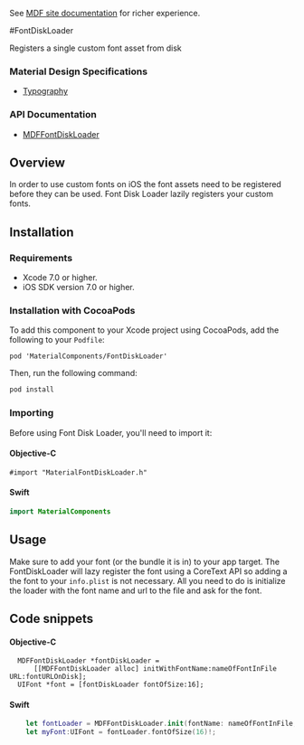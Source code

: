 <!--{% if site.link_to_site == "true" %}-->
See <a href="https://material-ext.appspot.com/mdc-ios-preview/components/FontDiskLoader/">MDF site documentation</a> for richer experience.
<!--{% else %}See <a href="https://github.com/material-components/material-components-ios/tree/develop/components/FontDiskLoader">GitHub</a> for README documentation.{% endif %}-->

#FontDiskLoader

Registers a single custom font asset from disk
<!--{: .intro :}-->

### Material Design Specifications

<ul class="icon-list">
  <li class="icon-link">
    <a href="https://www.google.com/design/spec/typography.html">
      Typography
    </a>
  </li>
</ul>

### API Documentation

<ul class="icon-list">
  <li class="icon-link">
    <a href="https://material-ext.appspot.com/mdc-ios-preview/components/FontDiskLoader/apidocs/Classes/MDFFontDiskLoader.html">
      MDFFontDiskLoader
    </a>
  </li>
</ul>

## Overview

In order to use custom fonts on iOS the font assets need to be registered before they can be used.
Font Disk Loader lazily registers your custom fonts.

## Installation

### Requirements

- Xcode 7.0 or higher.
- iOS SDK version 7.0 or higher.

### Installation with CocoaPods

To add this component to your Xcode project using CocoaPods, add the following to your `Podfile`:

~~~
pod 'MaterialComponents/FontDiskLoader'
~~~

Then, run the following command:

~~~ bash
pod install
~~~

### Importing

Before using Font Disk Loader, you'll need to import it:

<!--<div class="material-code-render" markdown="1">-->
#### Objective-C

~~~ objc
#import "MaterialFontDiskLoader.h"
~~~

#### Swift
~~~ swift
import MaterialComponents
~~~
<!--</div>-->

## Usage

Make sure to add your font (or the bundle it is in) to your app target. The FontDiskLoader will lazy
register the font using a CoreText API so adding a the font to your `info.plist` is not necessary.
All you need to do is initialize the loader with the font name and url to the file and ask for the
font.

## Code snippets

<!--<div class="material-code-render" markdown="1">-->
#### Objective-C
~~~ objc
  MDFFontDiskLoader *fontDiskLoader =
      [[MDFFontDiskLoader alloc] initWithFontName:nameOfFontInFile URL:fontURLOnDisk];
  UIFont *font = [fontDiskLoader fontOfSize:16];
~~~

#### Swift
~~~ swift
    let fontLoader = MDFFontDiskLoader.init(fontName: nameOfFontInFile, fontURL: fontURLOnDisk);
    let myFont:UIFont = fontLoader.fontOfSize(16)!;
~~~
<!--</div>-->
